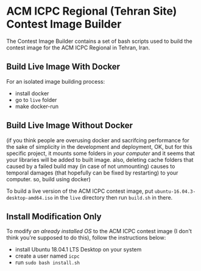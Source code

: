ACM ICPC Regional (Tehran Site) Contest Image Builder
=====================================================

The Contest Image Builder contains a set of bash scripts used to build
the contest image for the ACM ICPC Regional in Tehran, Iran.

Build Live Image With Docker
----------------------------

For an isolated image building process:

  * install docker
  * go to `live` folder
  * make docker-run

Build Live Image Without Docker
------------------------------

(if you think people are overusing docker and sacrifcing performance for the sake of simplicity in the development and deployment, OK, but for this specific project, it mounts some folders in *your computer* and it seems that your libraries will be added to built image. also, deleting cache folders that caused by a failed build may (in case of not unmounting) causes to temporal damages (that hopefully can be fixed by restarting) to your computer. so, build using docker)

To build a live version of the ACM ICPC contest image,
put ``ubuntu-16.04.3-desktop-amd64.iso`` in the ``live``
directory then run ``build.sh`` in there.

Install Modification Only
-------------------------

To modify *an already installed OS* to the ACM ICPC contest image (I don't think you're supposed to do this), follow the instructions below:

  * install Ubuntu 18.04.1 LTS Desktop on your system
  * create a user named ``icpc``
  * run ``sudo bash install.sh``


